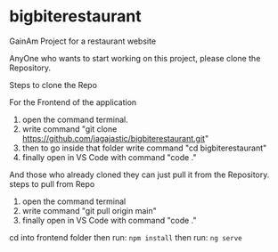 # bigbiterestaurant

GainAm Project for a restaurant website

AnyOne who wants to start working on this project, please clone the Repository.

Steps to clone the Repo

For the Frontend of the application

1. open the command terminal.
2. write command "git clone https://github.com/jagajastic/bigbiterestaurant.git"
3. then to go inside that folder write command "cd bigbiterestaurant"
4. finally open in VS Code with command "code ."

And those who already cloned they can just pull it from the Repository.
steps to pull from Repo
1. open the command terminal
2. write command "git pull origin main"
3. finally open in VS Code with command "code ."

cd into frontend folder 
then run: 
`npm install` 
then run: 
`ng serve`

